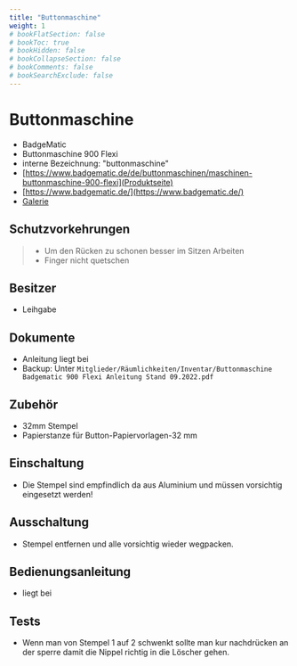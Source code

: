 ```yaml
---
title: "Buttonmaschine"
weight: 1
# bookFlatSection: false
# bookToc: true
# bookHidden: false
# bookCollapseSection: false
# bookComments: false
# bookSearchExclude: false
---
```

# Buttonmaschine

- BadgeMatic
- Buttonmaschine 900 Flexi
- interne Bezeichnung: "buttonmaschine"
- [https://www.badgematic.de/de/buttonmaschinen/maschinen-buttonmaschine-900-flexi](Produktseite)
- [https://www.badgematic.de/](https://www.badgematic.de/)
- [Galerie](https://galerie.erfindergeist.org/index.php?/category/47)

## Schutzvorkehrungen

> - Um den Rücken zu schonen besser im Sitzen Arbeiten
> - Finger nicht quetschen

## Besitzer

- Leihgabe

## Dokumente

- Anleitung liegt bei
- Backup: Unter `Mitglieder/Räumlichkeiten/Inventar/Buttonmaschine Badgematic 900 Flexi Anleitung Stand 09.2022.pdf`

## Zubehör

- 32mm Stempel
- Papierstanze für Button-Papiervorlagen-32 mm

## Einschaltung

- Die Stempel sind empfindlich da aus Aluminium und müssen vorsichtig eingesetzt werden!

## Ausschaltung

- Stempel entfernen und alle vorsichtig wieder wegpacken.

## Bedienungsanleitung

- liegt bei

## Tests

- Wenn man von Stempel 1 auf 2 schwenkt sollte man kur nachdrücken an der sperre damit die Nippel richtig in die Löscher gehen.
